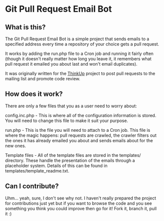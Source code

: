 # Git Pull Request Email Bot

## What is this?

The Git Pull Request Email Bot is a simple project that sends emails to a
specified address every time a repository of your choice gets a pull request.

It works by adding the run.php file to a Cron job and running it fairly often
(though it doesn't really matter how long you leave it, it remembers what
pull request it emailed you about last and won't email duplicates).

It was originally written for the [ThinkUp](http://thinkupapp.com)
project to post pull requests to the mailing list and promote code review.

## How does it work?

There are only a few files that you as a user need to worry about:

config.inc.php - This is where all of the configuration information is stored.
You will need to change this file to make it suit your purpose.

run.php - This is the file you will need to attach to a Cron job. This file is
where the magic happens: pull requests are crawled, the crawler filters out the
ones it has already emailed you about and sends emails about for the new ones.

Template files - All of the template files are stored in the templates/
directory. These handle the presentation of the emails through a placeholder
system. Details of this can be found in templates/template_readme.txt.

## Can I contribute?

Uhm... yeah, sure, I don't see why not. I haven't really prepared the project
for contributions just yet but if you want to browse the code and you see
something you think you could improve then go for it! Fork it, branch it,
pull it :)